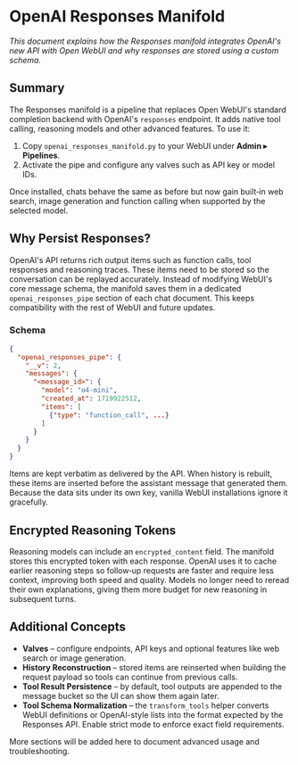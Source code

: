 # OpenAI Responses Manifold

*This document explains how the Responses manifold integrates OpenAI's new API with Open WebUI and why responses are stored using a custom schema.*

## Summary

The Responses manifold is a pipeline that replaces Open WebUI's standard completion backend with OpenAI's `responses` endpoint. It adds native tool calling, reasoning models and other advanced features. To use it:

1. Copy `openai_responses_manifold.py` to your WebUI under **Admin ▸ Pipelines**.
2. Activate the pipe and configure any valves such as API key or model IDs.

Once installed, chats behave the same as before but now gain built‑in web search, image generation and function calling when supported by the selected model.

## Why Persist Responses?

OpenAI's API returns rich output items such as function calls, tool responses and reasoning traces. These items need to be stored so the conversation can be replayed accurately. Instead of modifying WebUI's core message schema, the manifold saves them in a dedicated `openai_responses_pipe` section of each chat document. This keeps compatibility with the rest of WebUI and future updates.

### Schema

```json
{
  "openai_responses_pipe": {
    "__v": 2,
    "messages": {
      "<message_id>": {
        "model": "o4-mini",
        "created_at": 1719922512,
        "items": [
          {"type": "function_call", ...}
        ]
      }
    }
  }
}
```

Items are kept verbatim as delivered by the API. When history is rebuilt, these items are inserted before the assistant message that generated them. Because the data sits under its own key, vanilla WebUI installations ignore it gracefully.

## Encrypted Reasoning Tokens

Reasoning models can include an `encrypted_content` field. The manifold stores this encrypted token with each response. OpenAI uses it to cache earlier reasoning steps so follow‑up requests are faster and require less context, improving both speed and quality. Models no longer need to reread their own explanations, giving them more budget for new reasoning in subsequent turns.

## Additional Concepts

- **Valves** – configure endpoints, API keys and optional features like web search or image generation.
- **History Reconstruction** – stored items are reinserted when building the request payload so tools can continue from previous calls.
- **Tool Result Persistence** – by default, tool outputs are appended to the message bucket so the UI can show them again later.
- **Tool Schema Normalization** – the `transform_tools` helper converts WebUI definitions or OpenAI-style lists into the format expected by the Responses API. Enable strict mode to enforce exact field requirements.

More sections will be added here to document advanced usage and troubleshooting.
